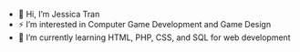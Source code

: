 - 👋 Hi, I’m Jessica Tran
- ⚡ I’m interested in Computer Game Development and Game Design
- 🌱 I’m currently learning HTML, PHP, CSS, and SQL for web development

